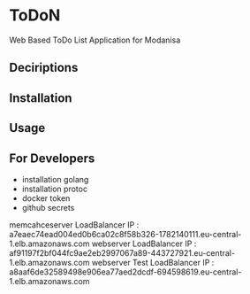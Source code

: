 # ToDoN
Web Based ToDo List Application for Modanisa

## Deciriptions

## Installation

## Usage

## For Developers
 - installation golang 
 - installation protoc
 - docker token
 - github secrets



 memcahceserver LoadBalancer IP : a7eaec74ead004ed0b6ca02c8f58b326-1782140111.eu-central-1.elb.amazonaws.com
 webserver LoadBalancer IP : af91197f2bf044fc9ae2eb2997067a89-443727921.eu-central-1.elb.amazonaws.com
 webserver Test LoadBalancer IP : a8aaf6de32589498e906ea77aed2dcdf-694598619.eu-central-1.elb.amazonaws.com
 
